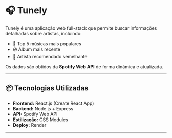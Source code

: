 # 🎧 Tunely

Tunely é uma aplicação web full-stack que permite buscar informações detalhadas sobre artistas, incluindo:

- 🎵 Top 5 músicas mais populares
- 💿 Álbum mais recente
- 🤝 Artista recomendado semelhante

Os dados são obtidos da **Spotify Web API** de forma dinâmica e atualizada.

---

## 📦 Tecnologias Utilizadas

- **Frontend:** React.js (Create React App)
- **Backend:** Node.js + Express
- **API:** Spotify Web API
- **Estilização:** CSS Modules
- **Deploy:** Render

---


